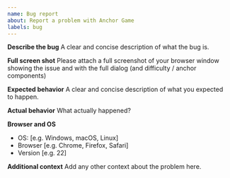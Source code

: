 ```yaml
---
name: Bug report
about: Report a problem with Anchor Game
labels: bug
---
```


**Describe the bug**
A clear and concise description of what the bug is.

**Full screen shot**
Please attach a full screenshot of your browser window showing the issue and with the full dialog (and difficulty / anchor components)

**Expected behavior**
A clear and concise description of what you expected to happen.

**Actual behavior**
What actually happened?

**Browser and OS**
 - OS: [e.g. Windows, macOS, Linux]
 - Browser [e.g. Chrome, Firefox, Safari]
 - Version [e.g. 22]

**Additional context**
Add any other context about the problem here. 